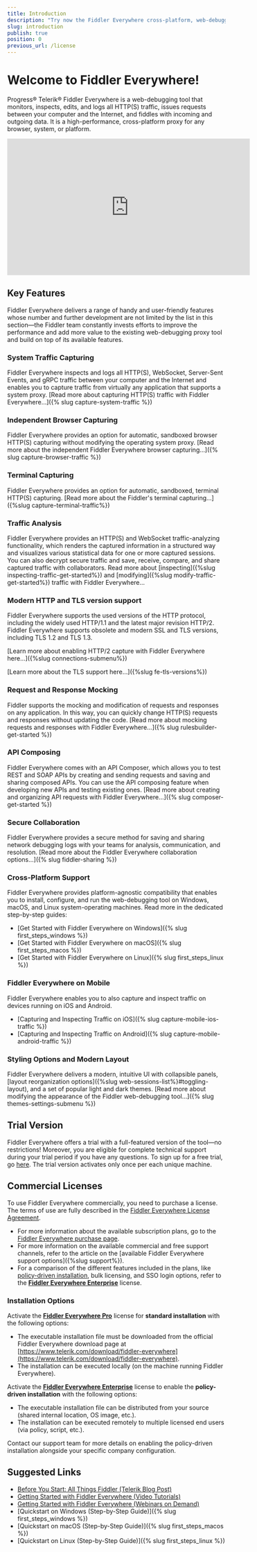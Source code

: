 ```yaml
---
title: Introduction
description: "Try now the Fiddler Everywhere cross-platform, web-debugging, HTTP-request proxy and use it for any browser, system, or platform to ensure high performance of your processes."
slug: introduction
publish: true
position: 0
previous_url: /license
---
```


# Welcome to Fiddler Everywhere!

Progress® Telerik® Fiddler Everywhere is a web-debugging tool that monitors, inspects, edits, and logs all HTTP(S) traffic, issues requests between your computer and the Internet, and fiddles with incoming and outgoing data. It is a high-performance, cross-platform proxy for any browser, system, or platform.

<iframe width="560" height="315" src="https://www.youtube.com/embed/vSLrxVkTnX8" title="YouTube video player" frameborder="0" allow="accelerometer; autoplay; clipboard-write; encrypted-media; gyroscope; picture-in-picture" allowfullscreen></iframe>

## Key Features

Fiddler Everywhere delivers a range of handy and user-friendly features whose number and further development are not limited by the list in this section&mdash;the Fiddler team constantly invests efforts to improve the performance and add more value to the existing web-debugging proxy tool and build on top of its available features.


### System Traffic Capturing

Fiddler Everywhere inspects and logs all HTTP(S), WebSocket, Server-Sent Events, and gRPC traffic between your computer and the Internet and enables you to capture traffic from virtually any application that supports a system proxy. [Read more about capturing HTTP(S) traffic with Fiddler Everywhere...]({% slug capture-system-traffic %})


### Independent Browser Capturing

Fiddler Everywhere provides an option for automatic, sandboxed browser HTTP(S) capturing without modifying the operating system proxy. [Read more about the independent Fiddler Everywhere browser capturing...]({% slug capture-browser-traffic %})


### Terminal Capturing

Fiddler Everywhere provides an option for automatic, sandboxed, terminal HTTP(S) capturing. [Read more about the Fiddler's terminal capturing...]({%slug capture-terminal-traffic%})


### Traffic Analysis

Fiddler Everywhere provides an HTTP(S) and WebSocket traffic-analyzing functionality, which renders the captured information in a structured way and visualizes various statistical data for one or more captured sessions. You can also decrypt secure traffic and save, receive, compare, and share captured traffic with collaborators. Read more about [inspecting]({%slug inspecting-traffic-get-started%}) and [modifying]({%slug modify-traffic-get-started%}) traffic with Fiddler Everywhere...


### Modern HTTP and TLS version support

Fiddler Everywhere supports the used versions of the HTTP protocol, including the widely used HTTP/1.1 and the latest major revision HTTP/2. Fiddler Everywhere supports obsolete and modern SSL and TLS versions, including TLS 1.2 and TLS 1.3.

[Learn more about enabling HTTP/2 capture with Fiddler Everywhere here...]({%slug connections-submenu%})

[Learn more about the TLS support here...]({%slug fe-tls-versions%})


### Request and Response Mocking

Fiddler supports the mocking and modification of requests and responses on any application. In this way, you can quickly change HTTP(S) requests and responses without updating the code. [Read more about mocking requests and responses with Fiddler Everywhere...]({% slug rulesbuilder-get-started %})


### API Composing

Fiddler Everywhere comes with an API Composer, which allows you to test REST and SOAP APIs by creating and sending requests and saving and sharing composed APIs. You can use the API composing feature when developing new APIs and testing existing ones. [Read more about creating and organizing API requests with Fiddler Everywhere...]({% slug composer-get-started %})


### Secure Collaboration

Fiddler Everywhere provides a secure method for saving and sharing network debugging logs with your teams for analysis, communication, and resolution. [Read more about the Fiddler Everywhere collaboration options...]({% slug fiddler-sharing %})


### Cross-Platform Support

Fiddler Everywhere provides platform-agnostic compatibility that enables you to install, configure, and run the web-debugging tool on Windows, macOS, and Linux system-operating machines. Read more in the dedicated step-by-step guides:

* [Get Started with Fiddler Everywhere on Windows]({% slug first_steps_windows %})
* [Get Started with Fiddler Everywhere on macOS]({% slug first_steps_macos %})
* [Get Started with Fiddler Everywhere on Linux]({% slug first_steps_linux %})


### Fiddler Everywhere on Mobile

Fiddler Everywhere enables you to also capture and inspect traffic on devices running on iOS and Android.

* [Capturing and Inspecting Traffic on iOS]({% slug capture-mobile-ios-traffic %})
* [Capturing and Inspecting Traffic on Android]({% slug capture-mobile-android-traffic %})


### Styling Options and Modern Layout

Fiddler Everywhere delivers a modern, intuitive UI with collapsible panels, [layout reorganization options]({%slug web-sessions-list%}#toggling-layout), and a set of popular light and dark themes. [Read more about modifying the appearance of the Fiddler web-debugging tool...]({% slug themes-settings-submenu %})


## Trial Version 

Fiddler Everywhere offers a trial with a full-featured version of the tool&mdash;no restrictions! Moreover, you are eligible for complete technical support during your trial period if you have any questions. To sign up for a free trial, go [here](https://www.telerik.com/download/fiddler-everywhere). The trial version activates only once per each unique machine.


## Commercial Licenses

To use Fiddler Everywhere commercially, you need to purchase a license. The terms of use are fully described in the [Fiddler Everywhere License Agreement](https://www.telerik.com/purchase/license-agreement/fiddler-everywhere).

* For more information about the available subscription plans, go to the [Fiddler Everywhere purchase page](https://www.telerik.com/purchase/fiddler).
* For more information on the available commercial and free support channels, refer to the article on the [available Fiddler Everywhere support options]({%slug support%}).
* For a comparison of the different features included in the plans, like [policy-driven installation](#installation-options), bulk licensing, and SSO login options, refer to the [**Fiddler Everywhere Enterprise**](https://www.telerik.com/purchase/fiddler) license.


### Installation Options

Activate the [**Fiddler Everywhere Pro**](https://www.telerik.com/purchase/fiddler) license for **standard installation** with the following options:
 - The executable installation file must be downloaded from the official Fiddler Everywhere download page at [https://www.telerik.com/download/fiddler-everywhere](https://www.telerik.com/download/fiddler-everywhere). 
 - The installation can be executed locally (on the machine running Fiddler Everywhere).

Activate the [**Fiddler Everywhere Enterprise**](https://www.telerik.com/purchase/fiddler) license to enable the **policy-driven installation** with the following options:
- The executable installation file can be distributed from your source (shared internal location, OS image, etc.).
- The installation can be executed remotely to multiple licensed end users (via policy, script, etc.).

Contact our support team for more details on enabling the policy-driven installation alongside your specific company configuration.


## Suggested Links

* [Before You Start: All Things Fiddler (Telerik Blog Post)](https://www.telerik.com/blogs/fiddler)
* [Getting Started with Fiddler Everywhere (Video Tutorials)](https://www.telerik.com/videos/fiddler/tag/fiddler-everywhere)
* [Getting Started with Fiddler Everywhere (Webinars on Demand)](https://www.telerik.com/webinars/fiddler-everywhere)
* [Quickstart on Windows (Step-by-Step Guide)]({% slug first_steps_windows %})
* [Quickstart on macOS (Step-by-Step Guide)]({% slug first_steps_macos %})
* [Quickstart on Linux (Step-by-Step Guide)]({% slug first_steps_linux %})
